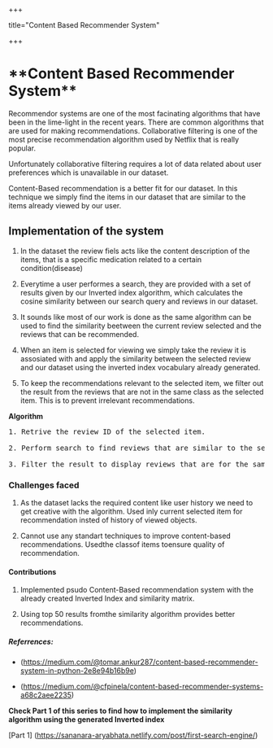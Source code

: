 +++ 

title="Content Based Recommender System" 

+++

<h1> **Content Based Recommender System** </h1>
<body>
Recommendor systems are one of the most facinating algorithms that have been in the lime-light in the recent years. There are common algorithms that are used for making recommendations.
Collaborative filtering is one of the most precise recommendation algorithm used by Netflix that is really popular.

Unfortunately collaborative filtering requires a lot of data related about user preferences which is unavailable in our dataset.

Content-Based recommendation is a better fit for our dataset. In this technique we simply find the items in our dataset that are similar to the items already viewed by our user.

<h2> Implementation of the system </h2>

1. In the dataset the review fiels acts like the content description of the items, that is a specific medication related to a certain condition(disease)

2. Everytime a user performes a search, they are provided with a set of results given by our Inverted index algorithm, which calculates the cosine similarity between our search query and reviews in our dataset.

3. It sounds like most of our work is done as the same algorithm can be used to find the similarity beetween the current review selected and the reviews that can be recommended.

4. When an item is selected for viewing we simply take the review it is assosiated with and apply the similarity between the selected review and our dataset using the inverted index vocabulary already generated.

5. To keep the recommendations relevant to the selected item, we filter out the result from the reviews that are not in the same class as the selected item. This is to prevent irrelevant recommendations.


**Algorithm**
<pre>
1. Retrive the review ID of the selected item.

2. Perform search to find reviews that are similar to the selected one with k=50.

3. Filter the result to display reviews that are for the same condition as the selected review.
</pre>

<h3> Challenges faced </h3>

1. As the dataset lacks the required content like user history we need to get creative with the algorithm. Used inly current selected item for recommendation insted of history of viewed objects.

2. Cannot use any standart techniques to improve content-based recommendations. Usedthe classof items toensure quality of recommendation. 

<h4> Contributions </h4>

1. Implemented psudo Content-Based recommendation system with the already created Inverted Index and similarity matrix.

2. Using top 50 results fromthe similarity algorithm provides better recommendations.

<h5> Referrences: </h5>

* (https://medium.com/@tomar.ankur287/content-based-recommender-system-in-python-2e8e94b16b9e)

* (https://medium.com/@cfpinela/content-based-recommender-systems-a68c2aee2235)

**Check Part 1 of this series to find how to implement the similarity algorithm using the generated Inverted index**

[Part 1] (https://sananara-aryabhata.netlify.com/post/first-search-engine/)


